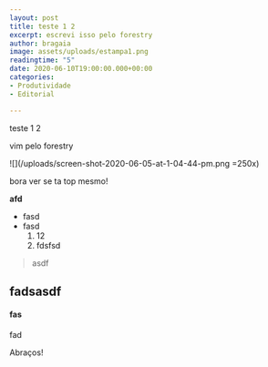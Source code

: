 ```yaml
---
layout: post
title: teste 1 2
excerpt: escrevi isso pelo forestry
author: bragaia
image: assets/uploads/estampa1.png
readingtime: "5"
date: 2020-06-10T19:00:00.000+00:00
categories:
- Produtividade
- Editorial

---
```

teste 1 2

vim pelo forestry

![](/uploads/screen-shot-2020-06-05-at-1-04-44-pm.png =250x)

bora ver se ta top mesmo!

**afd**

* fasd
* fasd
  1. 12
  2. fdsfsd

> asdf

## fadsasdf

#### fas

fad

Abraços!
